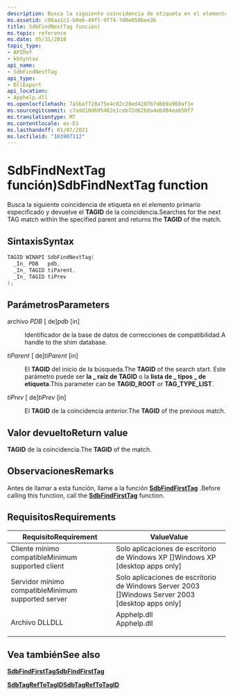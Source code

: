 ```yaml
---
description: Busca la siguiente coincidencia de etiqueta en el elemento primario especificado y devuelve el TAGID de la coincidencia.
ms.assetid: c96aa1c1-b0e6-49f5-9f74-7d0e050bee3b
title: SdbFindNextTag función)
ms.topic: reference
ms.date: 05/31/2018
topic_type:
- APIRef
- kbSyntax
api_name:
- SdbFindNextTag
api_type:
- DllExport
api_location:
- Apphelp.dll
ms.openlocfilehash: 7a5baf728a75e4c02c20ed4207b7d6b9a968af1e
ms.sourcegitcommit: c7add10d695482e1ceb72d62b8a4ebd84ea050f7
ms.translationtype: MT
ms.contentlocale: es-ES
ms.lasthandoff: 01/07/2021
ms.locfileid: "103907112"
---
```

# <a name="sdbfindnexttag-function"></a><span data-ttu-id="91ea9-103">SdbFindNextTag función)</span><span class="sxs-lookup"><span data-stu-id="91ea9-103">SdbFindNextTag function</span></span>

<span data-ttu-id="91ea9-104">Busca la siguiente coincidencia de etiqueta en el elemento primario especificado y devuelve el **TAGID** de la coincidencia.</span><span class="sxs-lookup"><span data-stu-id="91ea9-104">Searches for the next TAG match within the specified parent and returns the **TAGID** of the match.</span></span>

## <a name="syntax"></a><span data-ttu-id="91ea9-105">Sintaxis</span><span class="sxs-lookup"><span data-stu-id="91ea9-105">Syntax</span></span>


```C++
TAGID WINAPI SdbFindNextTag(
  _In_ PDB   pdb,
  _In_ TAGID tiParent,
  _In_ TAGID tiPrev
);
```



## <a name="parameters"></a><span data-ttu-id="91ea9-106">Parámetros</span><span class="sxs-lookup"><span data-stu-id="91ea9-106">Parameters</span></span>

<dl> <dt>

<span data-ttu-id="91ea9-107">archivo *PDB* \[ de\]</span><span class="sxs-lookup"><span data-stu-id="91ea9-107">*pdb* \[in\]</span></span>
</dt> <dd>

<span data-ttu-id="91ea9-108">Identificador de la base de datos de correcciones de compatibilidad.</span><span class="sxs-lookup"><span data-stu-id="91ea9-108">A handle to the shim database.</span></span>

</dd> <dt>

<span data-ttu-id="91ea9-109">*tiParent* \[ de\]</span><span class="sxs-lookup"><span data-stu-id="91ea9-109">*tiParent* \[in\]</span></span>
</dt> <dd>

<span data-ttu-id="91ea9-110">El **TAGID** del inicio de la búsqueda.</span><span class="sxs-lookup"><span data-stu-id="91ea9-110">The **TAGID** of the search start.</span></span> <span data-ttu-id="91ea9-111">Este parámetro puede ser **la \_ raíz de TAGID** o la **lista de \_ tipos \_ de etiqueta**.</span><span class="sxs-lookup"><span data-stu-id="91ea9-111">This parameter can be **TAGID\_ROOT** or **TAG\_TYPE\_LIST**.</span></span>

</dd> <dt>

<span data-ttu-id="91ea9-112">*tiPrev* \[ de\]</span><span class="sxs-lookup"><span data-stu-id="91ea9-112">*tiPrev* \[in\]</span></span>
</dt> <dd>

<span data-ttu-id="91ea9-113">El **TAGID** de la coincidencia anterior.</span><span class="sxs-lookup"><span data-stu-id="91ea9-113">The **TAGID** of the previous match.</span></span>

</dd> </dl>

## <a name="return-value"></a><span data-ttu-id="91ea9-114">Valor devuelto</span><span class="sxs-lookup"><span data-stu-id="91ea9-114">Return value</span></span>

<span data-ttu-id="91ea9-115">**TAGID** de la coincidencia.</span><span class="sxs-lookup"><span data-stu-id="91ea9-115">The **TAGID** of the match.</span></span>

## <a name="remarks"></a><span data-ttu-id="91ea9-116">Observaciones</span><span class="sxs-lookup"><span data-stu-id="91ea9-116">Remarks</span></span>

<span data-ttu-id="91ea9-117">Antes de llamar a esta función, llame a la función [**SdbFindFirstTag**](sdbfindfirsttag.md) .</span><span class="sxs-lookup"><span data-stu-id="91ea9-117">Before calling this function, call the [**SdbFindFirstTag**](sdbfindfirsttag.md) function.</span></span>

## <a name="requirements"></a><span data-ttu-id="91ea9-118">Requisitos</span><span class="sxs-lookup"><span data-stu-id="91ea9-118">Requirements</span></span>



| <span data-ttu-id="91ea9-119">Requisito</span><span class="sxs-lookup"><span data-stu-id="91ea9-119">Requirement</span></span> | <span data-ttu-id="91ea9-120">Value</span><span class="sxs-lookup"><span data-stu-id="91ea9-120">Value</span></span> |
|-------------------------------------|----------------------------------------------------------------------------------------|
| <span data-ttu-id="91ea9-121">Cliente mínimo compatible</span><span class="sxs-lookup"><span data-stu-id="91ea9-121">Minimum supported client</span></span><br/> | <span data-ttu-id="91ea9-122">Solo aplicaciones de escritorio de Windows XP \[\]</span><span class="sxs-lookup"><span data-stu-id="91ea9-122">Windows XP \[desktop apps only\]</span></span><br/>                                            |
| <span data-ttu-id="91ea9-123">Servidor mínimo compatible</span><span class="sxs-lookup"><span data-stu-id="91ea9-123">Minimum supported server</span></span><br/> | <span data-ttu-id="91ea9-124">Solo aplicaciones de escritorio de Windows Server 2003 \[\]</span><span class="sxs-lookup"><span data-stu-id="91ea9-124">Windows Server 2003 \[desktop apps only\]</span></span><br/>                                   |
| <span data-ttu-id="91ea9-125">Archivo DLL</span><span class="sxs-lookup"><span data-stu-id="91ea9-125">DLL</span></span><br/>                      | <dl> <span data-ttu-id="91ea9-126"><dt>Apphelp.dll</dt></span><span class="sxs-lookup"><span data-stu-id="91ea9-126"><dt>Apphelp.dll</dt></span></span> </dl> |



## <a name="see-also"></a><span data-ttu-id="91ea9-127">Vea también</span><span class="sxs-lookup"><span data-stu-id="91ea9-127">See also</span></span>

<dl> <dt>

[<span data-ttu-id="91ea9-128">**SdbFindFirstTag**</span><span class="sxs-lookup"><span data-stu-id="91ea9-128">**SdbFindFirstTag**</span></span>](sdbfindfirsttag.md)
</dt> <dt>

[<span data-ttu-id="91ea9-129">**SdbTagRefToTagID**</span><span class="sxs-lookup"><span data-stu-id="91ea9-129">**SdbTagRefToTagID**</span></span>](sdbtagreftotagid.md)
</dt> </dl>

 

 




